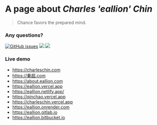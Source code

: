 # A page about *Charles 'eallion' Chin*

> Chance favors the prepared mind.

### Any questions?

[![GitHub issues](https://img.shields.io/github/issues/eallion/eallion.github.io?logo=GitHub&style=flat)](https://github.com/eallion/eallion.github.io/issues/new) [![](https://img.shields.io/badge/eallions@gmail.com-4ec100?labelColor=555&logo=gmail&label=Gmail&link=mailto:eallions@gmail.com&logoColor=fff&style=flat)](mailto:eallions@gmail.com) [![](https://img.shields.io/badge/t.me-@eallion-4ec100?labelColor=555&logo=telegram&logoColor=fff&style=flat)](https://t.me/eallion)

### Live demo

- <https://charleschin.com>  
- <https://秦超.com>
- <https://about.eallion.com>
- <https://eallion.vercel.app>
- <https://eallion.netlify.app/>
- <https://qinchao.vercel.app>
- <https://charleschin.vercel.app>
- <https://eallion.onrender.com>
- <https://eallion.gitlab.io>
- <https://eallion.bitbucket.io>
